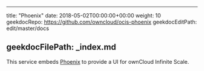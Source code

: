 * * *

title: "Phoenix"
date: 2018-05-02T00:00:00+00:00
weight: 10
geekdocRepo: <https://github.com/owncloud/ocis-phoenix>
geekdocEditPath: edit/master/docs

## geekdocFilePath: \_index.md

This service embeds [Phoenix](https://github.com/owncloud/phoenix) to provide a UI for ownCloud Infinite Scale.
